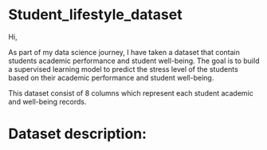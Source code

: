 # Student_lifestyle_dataset

Hi,

As part of my data science journey, I have taken a dataset that contain students academic performance and student well-being. The goal is to build a supervised learning model to predict the stress level of the students based on their academic performance and student well-being.

This dataset consist of 8 columns which represent each student academic and well-being records.

# Dataset description:


